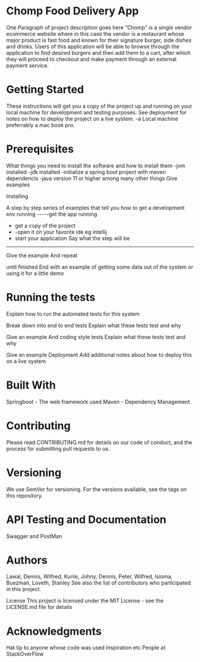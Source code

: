 Chomp Food Delivery App
====
One Paragraph of project description goes here
 “Chomp” is a single vendor ecommerce website where in this case the vendor is a restaurant whose major product is fast food and known for their signature burger, side dishes and drinks.
Users of this application will be able to browse through the application to find desired burgers and then add them to a cart, after which they will proceed to checkout and make payment through an external payment service.

Getting Started
=====
These instructions will get you a copy of the project up and running on your local machine for development and testing purposes. See deployment for notes on how to deploy the project on a live system.
-a Local machine preferrably a mac book pro.


Prerequisites
====
What things you need to install the software and how to install them
-jvm installed
-jdk installed
-initialize a spring boot project with maven dependencis
-java version 11 or higher among many other things
Give examples

Installing

A step by step series of examples that tell you how to get a development env running
-----get the app running
- get a copy of the project
- -open it on your favorite ide eg intellij
- start your application
Say what the step will be
------
Give the example
And repeat

until finished
End with an example of getting some data out of the system or using it for a little demo

Running the tests
============
Explain how to run the automated tests for this system

Break down into end to end tests
Explain what these tests test and why

Give an example
And coding style tests
Explain what these tests test and why

Give an example
Deployment
Add additional notes about how to deploy this on a live system

Built With
======
Springboot - The web framework used
Maven - Dependency Management

Contributing
======
Please read CONTRIBUTING.md for details on our code of conduct, and the process for submitting pull requests to us.

Versioning
======
We use SemVer for versioning. For the versions available, see the tags on this repository.

API Testing and Documentation
========
Swagger and PostMan

Authors
=======
Lawal, Dennis, Wilfred, Kunle, Johny, Dennis, Peter, Wilfred, Isioma, Buezman, 
Loveth, Stanley
See also the list of contributors who participated in this project.

License
This project is licensed under the MIT License - see the LICENSE.md file for details

Acknowledgments
========
Hat tip to anyone whose code was used
Inspiration
etc People at StackOverFlow
